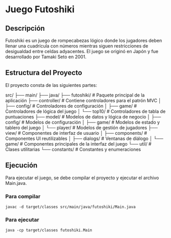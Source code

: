 # Juego Futoshiki

## Descripción
Futoshiki es un juego de rompecabezas lógico donde los jugadores deben llenar una cuadrícula con números mientras siguen restricciones de desigualdad entre celdas adyacentes. El juego se originó en Japón y fue desarrollado por Tamaki Seto en 2001.

## Estructura del Proyecto
El proyecto consta de las siguientes partes:

src/
├── main/
    ├── java/
        ├── futoshiki/          # Paquete principal de la aplicación
        ├── controller/         # Contiene controladores para el patrón MVC
        │   ├── config/         # Controladores de configuración
        │   ├── game/          # Controladores de lógica del juego
        │   └── top10/         # Controladores de tabla de puntuaciones
        ├── model/             # Modelos de datos y lógica de negocio
        │   ├── config/        # Modelos de configuración
        │   ├── game/          # Modelos de estado y tablero del juego
        │   └── player/        # Modelos de gestión de jugadores
        ├── view/              # Componentes de interfaz de usuario
        │   ├── components/    # Componentes UI reutilizables
        │   ├── dialogs/       # Ventanas de diálogo
        │   └── game/         # Componentes principales de la interfaz del juego
        └── util/              # Clases utilitarias
            └── constants/     # Constantes y enumeraciones

## Ejecución
Para ejecutar el juego, se debe compilar el proyecto y ejecutar el archivo Main.java.

### Para compilar
```	
javac -d target/classes src/main/java/futoshiki/Main.java
```

### Para ejecutar
```
java -cp target/classes futoshiki.Main
```